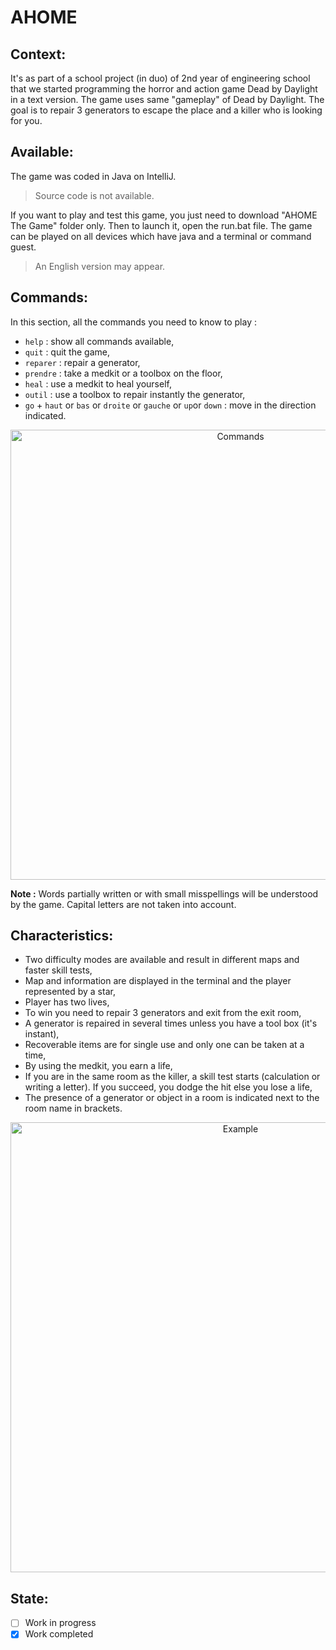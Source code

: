 # AHOME
## Context:
It's as part of a school project (in duo) of 2nd year of engineering school that we started programming the horror and action game Dead by Daylight in a text version. The game uses same "gameplay" of Dead by Daylight. The goal is to repair 3 generators to escape the place and a killer who is looking for you.

## Available:
The game was coded in Java on IntelliJ. 

> Source code is not available.

If you want to play and test this game, you just need to download "AHOME The Game" folder only. Then to launch it, open the run.bat file. The game can be played on all devices which have java and a terminal or command guest. 

> An English version may appear.

## Commands:
In this section, all the commands you need to know to play :
- `help` : show all commands available,
- `quit` : quit the game,
- `reparer` : repair a generator,
- `prendre` : take a medkit or a toolbox on the floor,
- `heal` : use a medkit to heal yourself,
- `outil` : use a toolbox to repair instantly the generator,
- `go` + `haut` or `bas` or `droite` or `gauche` or `up`or `down` : move in the direction indicated.

<p align="center">
  <img width="720" alt="Commands" src="https://user-images.githubusercontent.com/73184884/129604721-1cde155e-a64e-4375-a12d-c90b14ea21c1.png">
</p>

**Note :** Words partially written or with small misspellings will be understood by the game. Capital letters are not taken into account.

## Characteristics:
- Two difficulty modes are available and result in different maps and faster skill tests,
- Map and information are displayed in the terminal and the player represented by a star,
- Player has two lives,
- To win you need to repair 3 generators and exit from the exit room,
- A generator is repaired in several times unless you have a tool box (it's instant),
- Recoverable items are for single use and only one can be taken at a time,
- By using the medkit, you earn a life,
- If you are in the same room as the killer, a skill test starts (calculation or writing a letter). If you succeed, you dodge the hit else you lose a life,
- The presence of a generator or object in a room is indicated next to the room name in brackets.
  
<p align="center">
  <img width="720" alt="Example" src="https://user-images.githubusercontent.com/73184884/129604228-b9d067db-f9a5-4edd-82eb-d0ba9495a3ee.png">
</p>

## State:
- [ ] Work in progress
- [x] Work completed
